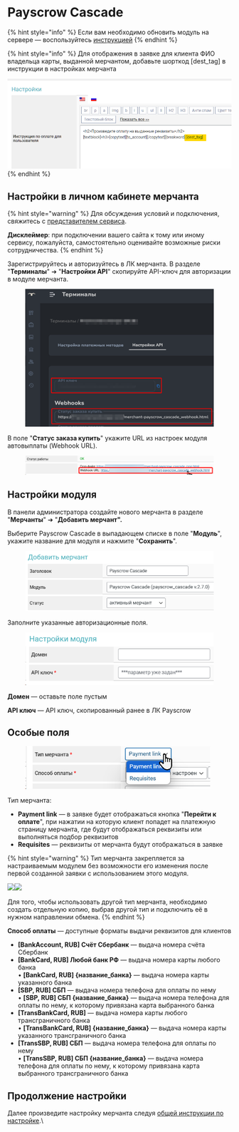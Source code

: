 # Payscrow Cascade

{% hint style="info" %}
Если вам необходимо обновить модуль на сервере — воспользуйтесь [инструкцией](https://premium.gitbook.io/main/osnovnye-nastroiki/faq/obnovlenie-failov-skripta-na-servere/kak-obnovit-faily-na-servere#moduli-merchantov-i-avtovyplat)
{% endhint %}

{% hint style="info" %}
Для отображения в заявке для клиента ФИО владельца карты, выданной мерчантом, добавьте шорткод \[dest\_tag] в инструкции в настройках мерчанта

![](<../../../../.gitbook/assets/image (1627).png>)
{% endhint %}

## Настройки в личном кабинете мерчанта

{% hint style="warning" %}
Для обсуждения условий и подключения, свяжитесь с [представителем сервиса](https://t.me/Payscrow).

**Дисклеймер**: при подключении вашего сайта к тому или иному сервису, пожалуйста, самостоятельно оценивайте возможные риски сотрудничества.
{% endhint %}

Зарегистрируйтесь и авторизуйтесь в ЛК мерчанта. В разделе "**Терминалы**" ➔ "**Настройки API**" скопируйте API-ключ для авторизации в модуле мерчанта.

<figure><img src="../../../../.gitbook/assets/image (2163).png" alt=""><figcaption></figcaption></figure>

В поле "**Статус заказа купить**" укажите URL из настроек модуля автовыплаты (Webhook URL).

<figure><img src="../../../../.gitbook/assets/image (2165).png" alt=""><figcaption></figcaption></figure>

## Настройки модуля

В панели администратора создайте нового мерчанта в разделе "**Мерчанты**" ➔ "**Добавить мерчант".**

Выберите Payscrow Cascade в выпадающем списке в поле "**Модуль**", укажите название для модуля и нажмите "**Сохранить**".

<figure><img src="../../../../.gitbook/assets/image (2166).png" alt="" width="499"><figcaption></figcaption></figure>

Заполните указанные авторизационные поля.

<figure><img src="../../../../.gitbook/assets/image (2167).png" alt="" width="442"><figcaption></figcaption></figure>

**Домен** — оставьте поле пустым

**API ключ** — API ключ, скопированный ранее в ЛК Payscrow

## Особые поля

<figure><img src="../../../../.gitbook/assets/image (2168).png" alt="" width="416"><figcaption></figcaption></figure>

Тип мерчанта:

* **Payment link** — в заявке будет отображаться кнопка "**Перейти к оплате**", при нажатии на которую клиент попадет на платежную страницу мерчанта, где будут отображаться реквизиты или выполняться подбор реквизитов
* **Requisites** — реквизиты от мерчанта будут отображаться в заявке

{% hint style="warning" %}
Тип мерчанта закрепляется за настраиваемым модулем без возможности его изменения после первой созданной заявки с использованием этого модуля.

![](https://premium.gitbook.io/main/~gitbook/image?url=https%3A%2F%2F2574066779-files.gitbook.io%2F%7E%2Ffiles%2Fv0%2Fb%2Fgitbook-x-prod.appspot.com%2Fo%2Fspaces%252Fm9kqZXsNykrN6VyxxXBO%252Fuploads%252FzcRcd0cY32xbgh1lhGx6%252Fimage.png%3Falt%3Dmedia%26token%3Df1f65b44-fd81-4597-98d5-b705a410977f\&width=300\&dpr=4\&quality=100\&sign=57a702c3\&sv=2)![](https://premium.gitbook.io/main/~gitbook/image?url=https%3A%2F%2F2574066779-files.gitbook.io%2F%7E%2Ffiles%2Fv0%2Fb%2Fgitbook-x-prod.appspot.com%2Fo%2Fspaces%252Fm9kqZXsNykrN6VyxxXBO%252Fuploads%252FVQqDVFVlJ7dwBTiSb2Rf%252Fimage.png%3Falt%3Dmedia%26token%3D16a4d0bc-48dc-4280-8e0a-8733cdb18f94\&width=300\&dpr=4\&quality=100\&sign=7c7aa62c\&sv=2)&#x20;

Для того, чтобы использовать другой тип мерчанта, необходимо создать отдельную копию, выбрав другой тип и подключить её в нужном направлении обмена.
{% endhint %}

**Способ оплаты** — доступные форматы выдачи реквизитов для клиентов

* **\[BankAccount, RUB] Счёт Сбербанк** — выдача номера счёта Сбербанк
* **\[BankCard, RUB] Любой банк РФ** — выдача номера карты любого банка\
  • **\[BankCard, RUB] {название\_банка}** — выдача номера карты указанного банка
* **\[SBP, RUB] СБП** — выдача номера телефона для оплаты по нему\
  • **\[SBP, RUB] СБП {название\_банка}** — выдача номера телефона для оплаты по нему, к которому привязана карта выбранного банка
* **\[TransBankCard, RUB]** — выдача номера карты любого трансграничного банка\
  • **\[TransBankCard, RUB] {название\_банка}** — выдача номера карты указанного трансграничного банка
* **\[TransSBP, RUB] СБП** — выдача номера телефона для оплаты по нему\
  • **\[TransSBP, RUB] СБП {название\_банка}** — выдача номера телефона для оплаты по нему, к которому привязана карта выбранного трансграничного банка

## Продолжение настройки

Далее произведите настройку мерчанта следуя [общей инструкции по настройке](https://premium.gitbook.io/rukovodstvo-polzovatelya/osnovnye-nastroiki/merchanty-i-avtovyplaty/merchanty/obshie-nastroiki-merchantov).\

